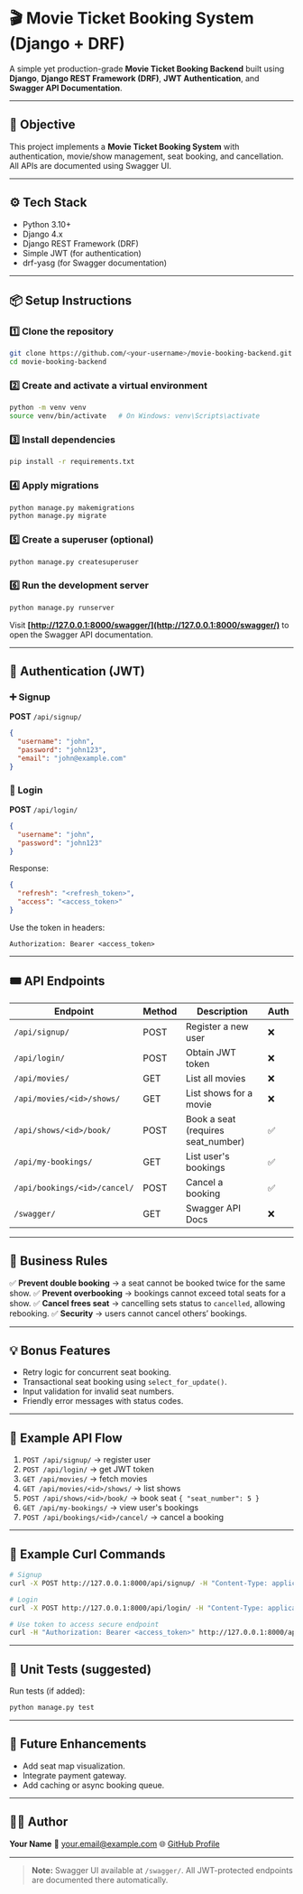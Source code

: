 # 🎬 Movie Ticket Booking System (Django + DRF)

A simple yet production-grade **Movie Ticket Booking Backend** built using **Django**, **Django REST Framework (DRF)**, **JWT Authentication**, and **Swagger API Documentation**.

---

## 🧠 Objective

This project implements a **Movie Ticket Booking System** with authentication, movie/show management, seat booking, and cancellation. All APIs are documented using Swagger UI.

---

## ⚙️ Tech Stack

* Python 3.10+
* Django 4.x
* Django REST Framework (DRF)
* Simple JWT (for authentication)
* drf-yasg (for Swagger documentation)

---

## 📦 Setup Instructions

### 1️⃣ Clone the repository

```bash
git clone https://github.com/<your-username>/movie-booking-backend.git
cd movie-booking-backend
```

### 2️⃣ Create and activate a virtual environment

```bash
python -m venv venv
source venv/bin/activate   # On Windows: venv\Scripts\activate
```

### 3️⃣ Install dependencies

```bash
pip install -r requirements.txt
```

### 4️⃣ Apply migrations

```bash
python manage.py makemigrations
python manage.py migrate
```

### 5️⃣ Create a superuser (optional)

```bash
python manage.py createsuperuser
```

### 6️⃣ Run the development server

```bash
python manage.py runserver
```

Visit **[http://127.0.0.1:8000/swagger/](http://127.0.0.1:8000/swagger/)** to open the Swagger API documentation.

---

## 🔐 Authentication (JWT)

### ➕ Signup

**POST** `/api/signup/`

```json
{
  "username": "john",
  "password": "john123",
  "email": "john@example.com"
}
```

### 🔑 Login

**POST** `/api/login/`

```json
{
  "username": "john",
  "password": "john123"
}
```

Response:

```json
{
  "refresh": "<refresh_token>",
  "access": "<access_token>"
}
```

Use the token in headers:

```
Authorization: Bearer <access_token>
```

---

## 🎟️ API Endpoints

| Endpoint                     | Method | Description                        | Auth |
| ---------------------------- | ------ | ---------------------------------- | ---- |
| `/api/signup/`               | POST   | Register a new user                | ❌    |
| `/api/login/`                | POST   | Obtain JWT token                   | ❌    |
| `/api/movies/`               | GET    | List all movies                    | ❌    |
| `/api/movies/<id>/shows/`    | GET    | List shows for a movie             | ❌    |
| `/api/shows/<id>/book/`      | POST   | Book a seat (requires seat_number) | ✅    |
| `/api/my-bookings/`          | GET    | List user's bookings               | ✅    |
| `/api/bookings/<id>/cancel/` | POST   | Cancel a booking                   | ✅    |
| `/swagger/`                  | GET    | Swagger API Docs                   | ❌    |

---

## 📖 Business Rules

✅ **Prevent double booking** → a seat cannot be booked twice for the same show.
✅ **Prevent overbooking** → bookings cannot exceed total seats for a show.
✅ **Cancel frees seat** → cancelling sets status to `cancelled`, allowing rebooking.
✅ **Security** → users cannot cancel others’ bookings.

---

## 💡 Bonus Features

* Retry logic for concurrent seat booking.
* Transactional seat booking using `select_for_update()`.
* Input validation for invalid seat numbers.
* Friendly error messages with status codes.

---

## 🧪 Example API Flow

1. `POST /api/signup/` → register user
2. `POST /api/login/` → get JWT token
3. `GET /api/movies/` → fetch movies
4. `GET /api/movies/<id>/shows/` → list shows
5. `POST /api/shows/<id>/book/` → book seat `{ "seat_number": 5 }`
6. `GET /api/my-bookings/` → view user's bookings
7. `POST /api/bookings/<id>/cancel/` → cancel a booking

---

## 🧰 Example Curl Commands

```bash
# Signup
curl -X POST http://127.0.0.1:8000/api/signup/ -H "Content-Type: application/json" -d '{"username":"user1","password":"pass"}'

# Login
curl -X POST http://127.0.0.1:8000/api/login/ -H "Content-Type: application/json" -d '{"username":"user1","password":"pass"}'

# Use token to access secure endpoint
curl -H "Authorization: Bearer <access_token>" http://127.0.0.1:8000/api/my-bookings/
```

---

## 🧪 Unit Tests (suggested)

Run tests (if added):

```bash
python manage.py test
```

---

## 🌟 Future Enhancements

* Add seat map visualization.
* Integrate payment gateway.
* Add caching or async booking queue.

---

## 🧑‍💻 Author

**Your Name**
📧 [your.email@example.com](mailto:your.email@example.com)
🌐 [GitHub Profile](https://github.com/<your-username>)

---

> **Note:** Swagger UI available at `/swagger/`. All JWT-protected endpoints are documented there automatically.
